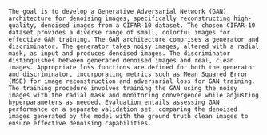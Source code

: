
	The goal is to develop a Generative Adversarial Network (GAN) architecture for denoising images, specifically reconstructing high-quality, denoised images from a CIFAR-10 dataset. The chosen CIFAR-10 dataset provides a diverse range of small, colorful images for effective GAN training. The GAN architecture comprises a generator and discriminator. The generator takes noisy images, altered with a radial mask, as input and produces denoised images. The discriminator distinguishes between generated denoised images and real, clean images. Appropriate loss functions are defined for both the generator and discriminator, incorporating metrics such as Mean Squared Error (MSE) for image reconstruction and adversarial loss for GAN training. The training procedure involves training the GAN using the noisy images with the radial mask and monitoring convergence while adjusting hyperparameters as needed. Evaluation entails assessing GAN performance on a separate validation set, comparing the denoised images generated by the model with the ground truth clean images to ensure effective denoising capabilities.
